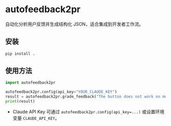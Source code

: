 # autofeedback2pr

自动化分析用户反馈并生成结构化 JSON，适合集成到开发者工作流。

## 安装

```bash
pip install .
```

## 使用方法

```python
import autofeedback2pr

autofeedback2pr.config(api_key="YOUR_CLAUDE_KEY")
result = autofeedback2pr.grade_feedback("The button does not work on mobile.", lang="en")
print(result)
```

- Claude API Key 可通过 `autofeedback2pr.config(api_key=...)` 或设置环境变量 `CLAUDE_API_KEY`。 